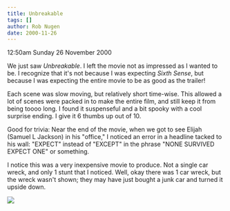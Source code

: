 ```yaml
---
title: Unbreakable
tags: []
author: Rob Nugen
date: 2000-11-26
---
```


<title>Unbreakable</title>
<p class=date>12:50am Sunday 26 November 2000

<p>We just saw <em>Unbreakable</em>.  I left the movie not as
impressed as I wanted to be.  I recognize that it's not because I was
expecting <em>Sixth Sense</em>, but because I was expecting the entire
movie to be as good as the trailer!

<p>Each scene was slow moving, but relatively short time-wise.  This
allowed a lot of scenes were packed in to make the entire film, and
still keep it from being toooo long.  I found it suspenseful and a bit
spooky with a cool surprise ending.  I give it 6 thumbs up out of 10.

<p>Good for trivia: Near the end of the movie, when we got to see
Elijah (Samuel L Jackson) in his "office," I noticed an error in a
headline tacked to his wall: "EXPECT" instead of "EXCEPT" in the
phrase "NONE SURVIVED EXPECT ONE" or something.

<p>I notice this was a very inexpensive movie to produce.  Not a
single car wreck, and only 1 stunt that I noticed.  Well, okay there
was 1 car wreck, but the wreck wasn't shown; they may have just bought
a junk car and turned it upside down.

<p><img src='/images/rob/wL-ROB.gif'>

